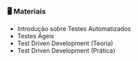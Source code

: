 ### 🖥️  Materiais 

- Introdução sobre Testes Automatizados
- Testes Ágeis
- Test Driven Development (Teoria)
- Test Driven Development (Prática)
